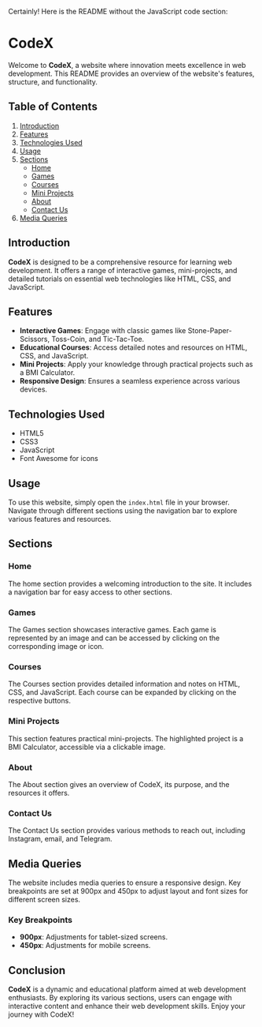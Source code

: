 Certainly! Here is the README without the JavaScript code section:

# CodeX

Welcome to **CodeX**, a website where innovation meets excellence in web development. This README provides an overview of the website's features, structure, and functionality.

## Table of Contents

1. [Introduction](#introduction)
2. [Features](#features)
3. [Technologies Used](#technologies-used)
4. [Usage](#usage)
5. [Sections](#sections)
   - [Home](#home)
   - [Games](#games)
   - [Courses](#courses)
   - [Mini Projects](#mini-projects)
   - [About](#about)
   - [Contact Us](#contact-us)
6. [Media Queries](#media-queries)

## Introduction

**CodeX** is designed to be a comprehensive resource for learning web development. It offers a range of interactive games, mini-projects, and detailed tutorials on essential web technologies like HTML, CSS, and JavaScript.

## Features

- **Interactive Games**: Engage with classic games like Stone-Paper-Scissors, Toss-Coin, and Tic-Tac-Toe.
- **Educational Courses**: Access detailed notes and resources on HTML, CSS, and JavaScript.
- **Mini Projects**: Apply your knowledge through practical projects such as a BMI Calculator.
- **Responsive Design**: Ensures a seamless experience across various devices.

## Technologies Used

- HTML5
- CSS3
- JavaScript
- Font Awesome for icons

## Usage

To use this website, simply open the `index.html` file in your browser. Navigate through different sections using the navigation bar to explore various features and resources.

## Sections

### Home

The home section provides a welcoming introduction to the site. It includes a navigation bar for easy access to other sections.

### Games

The Games section showcases interactive games. Each game is represented by an image and can be accessed by clicking on the corresponding image or icon.

### Courses

The Courses section provides detailed information and notes on HTML, CSS, and JavaScript. Each course can be expanded by clicking on the respective buttons.

### Mini Projects

This section features practical mini-projects. The highlighted project is a BMI Calculator, accessible via a clickable image.

### About

The About section gives an overview of CodeX, its purpose, and the resources it offers.

### Contact Us

The Contact Us section provides various methods to reach out, including Instagram, email, and Telegram.

## Media Queries

The website includes media queries to ensure a responsive design. Key breakpoints are set at 900px and 450px to adjust layout and font sizes for different screen sizes.

### Key Breakpoints

- **900px**: Adjustments for tablet-sized screens.
- **450px**: Adjustments for mobile screens.

## Conclusion

**CodeX** is a dynamic and educational platform aimed at web development enthusiasts. By exploring its various sections, users can engage with interactive content and enhance their web development skills. Enjoy your journey with CodeX!

